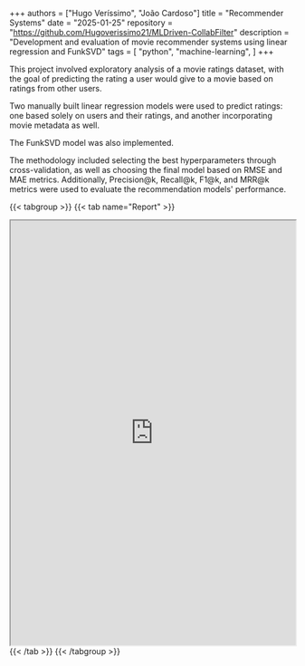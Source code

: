 +++
authors = ["Hugo Veríssimo", "João Cardoso"]
title = "Recommender Systems"
date = "2025-01-25"
repository = "https://github.com/Hugoverissimo21/MLDriven-CollabFilter"
description = "Development and evaluation of movie recommender systems using linear regression and FunkSVD"
tags = [
    "python",
    "machine-learning",
]
+++

This project involved exploratory analysis of a movie ratings dataset, with the goal of predicting the rating a user would give to a movie based on ratings from other users.

Two manually built linear regression models were used to predict ratings: one based solely on users and their ratings, and another incorporating movie metadata as well.

The FunkSVD model was also implemented.

The methodology included selecting the best hyperparameters through cross-validation, as well as choosing the final model based on RMSE and MAE metrics. Additionally, Precision@k, Recall@k, F1@k, and MRR@k metrics were used to evaluate the recommendation models' performance.

{{< tabgroup >}}
{{< tab name="Report" >}}
<iframe src="https://hugoverissimo21.github.io/MLDriven-CollabFilter/report.pdf"
        width="100%"
        height="750px"
        loading="lazy">
        This browser does not support iframes.
</iframe>
{{< /tab >}}
{{< /tabgroup >}}
